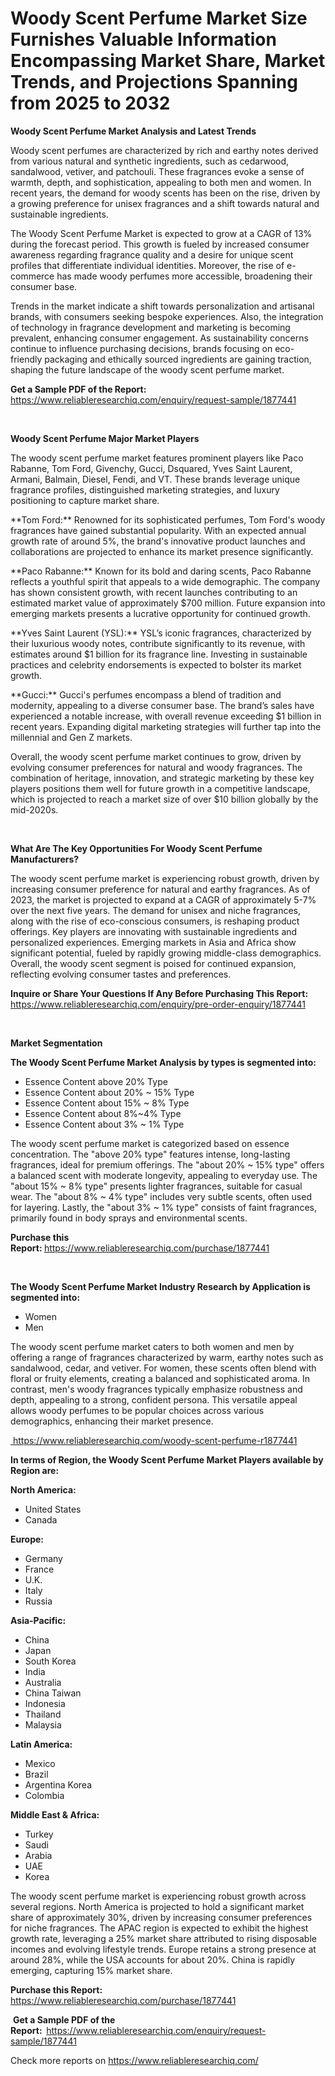 <p><h1>Woody Scent Perfume Market Size Furnishes Valuable Information Encompassing Market Share, Market Trends, and Projections Spanning from 2025 to 2032</h1></p><p><strong>Woody Scent Perfume Market Analysis and Latest Trends</strong></p>
<p><p>Woody scent perfumes are characterized by rich and earthy notes derived from various natural and synthetic ingredients, such as cedarwood, sandalwood, vetiver, and patchouli. These fragrances evoke a sense of warmth, depth, and sophistication, appealing to both men and women. In recent years, the demand for woody scents has been on the rise, driven by a growing preference for unisex fragrances and a shift towards natural and sustainable ingredients.</p><p>The Woody Scent Perfume Market is expected to grow at a CAGR of 13% during the forecast period. This growth is fueled by increased consumer awareness regarding fragrance quality and a desire for unique scent profiles that differentiate individual identities. Moreover, the rise of e-commerce has made woody perfumes more accessible, broadening their consumer base. </p><p>Trends in the market indicate a shift towards personalization and artisanal brands, with consumers seeking bespoke experiences. Also, the integration of technology in fragrance development and marketing is becoming prevalent, enhancing consumer engagement. As sustainability concerns continue to influence purchasing decisions, brands focusing on eco-friendly packaging and ethically sourced ingredients are gaining traction, shaping the future landscape of the woody scent perfume market.</p></p>
<p><strong>Get a Sample PDF of the Report:&nbsp;</strong> <a href="https://www.reliableresearchiq.com/enquiry/request-sample/1877441?utm_campaign=120&utm_medium=2&utm_source=Github&utm_content=ia&utm_term=07022025&utm_id=woody-scent-perfume">https://www.reliableresearchiq.com/enquiry/request-sample/1877441</a></p>
<p>&nbsp;</p>
<p><strong>Woody Scent Perfume Major Market Players</strong></p>
<p><p>The woody scent perfume market features prominent players like Paco Rabanne, Tom Ford, Givenchy, Gucci, Dsquared, Yves Saint Laurent, Armani, Balmain, Diesel, Fendi, and VT. These brands leverage unique fragrance profiles, distinguished marketing strategies, and luxury positioning to capture market share.</p><p>**Tom Ford:** Renowned for its sophisticated perfumes, Tom Ford's woody fragrances have gained substantial popularity. With an expected annual growth rate of around 5%, the brand's innovative product launches and collaborations are projected to enhance its market presence significantly.</p><p>**Paco Rabanne:** Known for its bold and daring scents, Paco Rabanne reflects a youthful spirit that appeals to a wide demographic. The company has shown consistent growth, with recent launches contributing to an estimated market value of approximately $700 million. Future expansion into emerging markets presents a lucrative opportunity for continued growth.</p><p>**Yves Saint Laurent (YSL):** YSL’s iconic fragrances, characterized by their luxurious woody notes, contribute significantly to its revenue, with estimates around $1 billion for its fragrance line. Investing in sustainable practices and celebrity endorsements is expected to bolster its market growth.</p><p>**Gucci:** Gucci's perfumes encompass a blend of tradition and modernity, appealing to a diverse consumer base. The brand’s sales have experienced a notable increase, with overall revenue exceeding $1 billion in recent years. Expanding digital marketing strategies will further tap into the millennial and Gen Z markets.</p><p>Overall, the woody scent perfume market continues to grow, driven by evolving consumer preferences for natural and woody fragrances. The combination of heritage, innovation, and strategic marketing by these key players positions them well for future growth in a competitive landscape, which is projected to reach a market size of over $10 billion globally by the mid-2020s.</p></p>
<p>&nbsp;</p>
<p><strong>What Are The Key Opportunities For Woody Scent Perfume Manufacturers?</strong></p>
<p><p>The woody scent perfume market is experiencing robust growth, driven by increasing consumer preference for natural and earthy fragrances. As of 2023, the market is projected to expand at a CAGR of approximately 5-7% over the next five years. The demand for unisex and niche fragrances, along with the rise of eco-conscious consumers, is reshaping product offerings. Key players are innovating with sustainable ingredients and personalized experiences. Emerging markets in Asia and Africa show significant potential, fueled by rapidly growing middle-class demographics. Overall, the woody scent segment is poised for continued expansion, reflecting evolving consumer tastes and preferences.</p></p>
<p><strong>Inquire or Share Your Questions If Any Before Purchasing This Report:</strong> <a href="https://www.reliableresearchiq.com/enquiry/pre-order-enquiry/1877441?utm_campaign=120&utm_medium=2&utm_source=Github&utm_content=ia&utm_term=07022025&utm_id=woody-scent-perfume">https://www.reliableresearchiq.com/enquiry/pre-order-enquiry/1877441</a></p>
<p>&nbsp;</p>
<p><strong>Market Segmentation</strong></p>
<p><strong>The Woody Scent Perfume Market Analysis by types is segmented into:</strong></p>
<p><ul><li>Essence Content above 20% Type</li><li>Essence Content about 20% ~ 15% Type</li><li>Essence Content about 15% ~ 8% Type</li><li>Essence Content about 8%~4% Type</li><li>Essence Content about 3% ~ 1% Type</li></ul></p>
<p><p>The woody scent perfume market is categorized based on essence concentration. The "above 20% type" features intense, long-lasting fragrances, ideal for premium offerings. The "about 20% ~ 15% type" offers a balanced scent with moderate longevity, appealing to everyday use. The "about 15% ~ 8% type" presents lighter fragrances, suitable for casual wear. The "about 8% ~ 4% type" includes very subtle scents, often used for layering. Lastly, the "about 3% ~ 1% type" consists of faint fragrances, primarily found in body sprays and environmental scents.</p></p>
<p><strong>Purchase this Report:&nbsp;</strong><a href="https://www.reliableresearchiq.com/purchase/1877441?utm_campaign=120&utm_medium=2&utm_source=Github&utm_content=ia&utm_term=07022025&utm_id=woody-scent-perfume">https://www.reliableresearchiq.com/purchase/1877441</a></p>
<p>&nbsp;</p>
<p><strong>The Woody Scent Perfume Market Industry Research by Application is segmented into:</strong></p>
<p><ul><li>Women</li><li>Men</li></ul></p>
<p><p>The woody scent perfume market caters to both women and men by offering a range of fragrances characterized by warm, earthy notes such as sandalwood, cedar, and vetiver. For women, these scents often blend with floral or fruity elements, creating a balanced and sophisticated aroma. In contrast, men's woody fragrances typically emphasize robustness and depth, appealing to a strong, confident persona. This versatile appeal allows woody perfumes to be popular choices across various demographics, enhancing their market presence.</p></p>
<p><a href="https://www.reliableresearchiq.com/woody-scent-perfume-r1877441?utm_campaign=120&utm_medium=2&utm_source=Github&utm_content=ia&utm_term=07022025&utm_id=woody-scent-perfume">&nbsp;https://www.reliableresearchiq.com/woody-scent-perfume-r1877441</a></p>
<p><strong>In terms of Region, the Woody Scent Perfume Market Players available by Region are:</strong></p>
<p>
    <p> <strong> North America: </strong>
        <ul>
            <li>United States</li>
            <li>Canada</li>
        </ul>
        </p> 
    <p> <strong> Europe: </strong>
        <ul>
            <li>Germany</li>
            <li>France</li>
            <li>U.K.</li>
            <li>Italy</li>
            <li>Russia</li>
        </ul>
        </p> 
    <p> <strong> Asia-Pacific: </strong>
        <ul>
            <li>China</li>
            <li>Japan</li>
            <li>South Korea</li>
            <li>India</li>
            <li>Australia</li>
            <li>China Taiwan</li>
            <li>Indonesia</li>
            <li>Thailand</li>
            <li>Malaysia</li>
        </ul>
        </p> 
    <p> <strong> Latin America: </strong>
        <ul>
            <li>Mexico</li>
            <li>Brazil</li>
            <li>Argentina Korea</li>
            <li>Colombia</li>
        </ul>
        </p> 
    <p> <strong> Middle East & Africa: </strong>
        <ul>
            <li>Turkey</li>
            <li>Saudi</li>
            <li>Arabia</li>
            <li>UAE</li>
            <li>Korea</li>
        </ul>
    </p>
    </p>
<p><p>The woody scent perfume market is experiencing robust growth across several regions. North America is projected to hold a significant market share of approximately 30%, driven by increasing consumer preferences for niche fragrances. The APAC region is expected to exhibit the highest growth rate, leveraging a 25% market share attributed to rising disposable incomes and evolving lifestyle trends. Europe retains a strong presence at around 28%, while the USA accounts for about 20%. China is rapidly emerging, capturing 15% market share.</p></p>
<p><strong>Purchase this Report: </strong><a href="https://www.reliableresearchiq.com/purchase/1877441?utm_campaign=120&utm_medium=2&utm_source=Github&utm_content=ia&utm_term=07022025&utm_id=woody-scent-perfume">https://www.reliableresearchiq.com/purchase/1877441</a></p>
<p>&nbsp;<strong>Get a Sample PDF of the Report:&nbsp;&nbsp;</strong><a href="https://www.reliableresearchiq.com/enquiry/request-sample/1877441?utm_campaign=120&utm_medium=2&utm_source=Github&utm_content=ia&utm_term=07022025&utm_id=woody-scent-perfume">https://www.reliableresearchiq.com/enquiry/request-sample/1877441</a></p>
<p><strong></strong></p>
<p>Check more reports on <a href="https://www.reliableresearchiq.com/?utm_campaign=120&utm_medium=2&utm_source=Github&utm_content=ia&utm_term=07022025&utm_id=woody-scent-perfume">https://www.reliableresearchiq.com/</a></p>